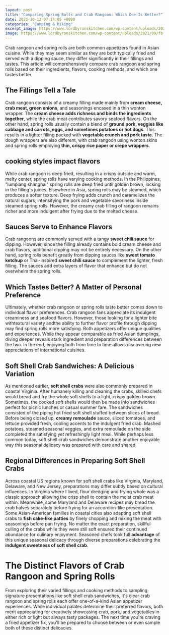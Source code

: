 ```yaml
---
layout: post
title: "Comparing Spring Rolls and Crab Rangoon: Which One Is Better?"
date: 2023-10-12 07:14:05 +0000
categories: "Camping & hiking"
excerpt_image: https://www.lordbyronskitchen.com/wp-content/uploads/2021/09/fb-6.jpg
image: https://www.lordbyronskitchen.com/wp-content/uploads/2021/09/fb-6.jpg
---
```


Crab rangoon and spring rolls are both common appetizers found in Asian cuisine. While they may seem similar as they are both typically fried and served with a dipping sauce, they differ significantly in their fillings and tastes. This article will comprehensively compare crab rangoon and spring rolls based on their ingredients, flavors, cooking methods, and which one tastes better.
## The Fillings Tell a Tale 
Crab rangoon consists of a creamy filling made mainly from **cream cheese, crab meat, green onions**, and seasonings encased in a thin wonton wrapper. The **cream cheese adds richness and binds the ingredients together**, while the crab meat contributes savory seafood flavors. On the other hand, spring rolls usually contain a blend of **ground pork, veggies like cabbage and carrots, eggs, and sometimes potatoes or hot dogs**. This results in a lighter filling packed with **vegetable crunch and pork taste**. The dough wrappers are also different, with crab rangoon using wonton skins and spring rolls employing **thin, crispy rice paper or crepe wrappers**.  
## cooking styles impact flavors 
While crab rangoon is deep fried, resulting in a crispy outside and warm, melty center, spring rolls have varying cooking methods. In the Philippines, "lumpiang shanghai" spring rolls are deep fried until golden brown, locking in the filling's juices. Elsewhere in Asia, spring rolls may be steamed, which produces a softer texture. Deep frying adds crunch and caramelizes the natural sugars, intensifying the pork and vegetable savoriness inside steamed spring rolls. However, the creamy crab filling of rangoon remains richer and more indulgent after frying due to the melted cheese.
## Sauces Serve to Enhance Flavors
Crab rangoons are commonly served with a tangy **sweet chili sauce** for dipping. However, since the filling already contains bold cream cheese and crab flavors, additional dipping may not be entirely necessary. On the other hand, spring rolls benefit greatly from dipping sauces like **sweet tomato ketchup** or Thai-inspired **sweet chili sauce** to complement the lighter, fresh filling. The sauces add extra layers of flavor that enhance but do not overwhelm the spring rolls.  
## Which Tastes Better? A Matter of Personal Preference
Ultimately, whether crab rangoon or spring rolls taste better comes down to individual flavor preferences. Crab rangoon fans appreciate its indulgent creaminess and seafood flavors. However, those looking for a lighter bite withtextural variety andthe ability to further flavor profile through dipping may find spring rolls more satisfying. Both appetizers offer unique qualities and experiences. While they appear comparable as fried Asian dumplings, diving deeper reveals stark ingredient and preparation differences between the two. In the end, enjoying both from time to time allows discovering new appreciations of international cuisines.
## Soft Shell Crab Sandwiches: A Delicious Variation
As mentioned earlier, **soft shell crabs** were also commonly prepared in coastal Virginia. After humanely killing and cleaning the crabs, skilled chefs would bread and fry the whole soft shells to a light, crispy golden brown. Sometimes, the cooked soft shells would then be made into sandwiches perfect for picnic lunches or casual summer fare. 
The sandwiches consisted of the piping hot fried soft shell stuffed between slices of bread. Before being closed up, **creamy remoulade** sauce, sliced tomatoes, and lettuce provided fresh, cooling accents to the indulgent fried crab. Mashed potatoes, steamed seasonal veggies, and extra remoulade on the side completed the satisfying yet refreshingly light meal. While perhaps less common today, soft shell crab sandwiches demonstrate another enjoyable way this seasonal delicacy was prepared with care and shared.
## Regional Differences in Preparing Soft Shell Crabs
Across coastal US regions known for soft shell crabs like Virginia, Maryland, Delaware, and New Jersey, preparations may differ subtly based on cultural influences. In Virginia where I lived, flour dredging and frying whole was a classic approach allowing the crisp shell to contain the moist crab meat within. Meanwhile, some Maryland and Delaware recipes may bread the crab halves separately before frying for an accordion-like presentation. 
Some Asian-American families in coastal cities also adapting soft shell crabs to **fish cake-like patties** by finely chopping and mixing the meat with seasonings before pan frying. No matter the exact preparation, skillful culling of the crabs while they were still soft ensured their continued abundance for culinary enjoyment. Seasoned chefs took full **advantage** of this unique seasonal delicacy through diverse preparations celebrating the **indulgent sweetness of soft shell crab**.
# The Distinct Flavors of Crab Rangoon and Spring Rolls 
From exploring their varied fillings and cooking methods to sampling signature presentations like soft shell crab sandwiches, it's clear crab rangoon and spring rolls each offer one-of-a-kind Asian appetizer experiences. While individual palates determine their preferred flavors, both merit appreciating for creatively showcasing crab, pork, and vegetables in either rich or light but always tasty packages. The next time you're craving a fried appetizer fix, you'll be prepared to choose between or even sample both of these distinct delicacies.